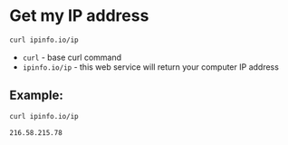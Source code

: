 # Get my IP address

```bash
curl ipinfo.io/ip
```

- `curl` - base curl command
- `ipinfo.io/ip` - this web service will return your computer IP address

## Example: 
```bash
curl ipinfo.io/ip
```
```
216.58.215.78
```

